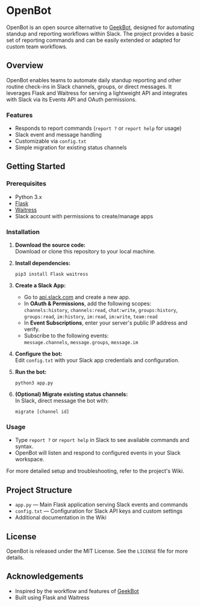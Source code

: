 # OpenBot

OpenBot is an open source alternative to [GeekBot](https://geekbot.com/), designed for automating standup and reporting workflows within Slack. The project provides a basic set of reporting commands and can be easily extended or adapted for custom team workflows.

## Overview

OpenBot enables teams to automate daily standup reporting and other routine check-ins in Slack channels, groups, or direct messages. It leverages Flask and Waitress for serving a lightweight API and integrates with Slack via its Events API and OAuth permissions.

### Features

- Responds to report commands (`report ?` or `report help` for usage)
- Slack event and message handling
- Customizable via `config.txt`
- Simple migration for existing status channels

## Getting Started

### Prerequisites

- Python 3.x
- [Flask](https://flask.palletsprojects.com/)
- [Waitress](https://docs.pylonsproject.org/projects/waitress/en/stable/)
- Slack account with permissions to create/manage apps

### Installation

1. **Download the source code:**  
   Download or clone this repository to your local machine.

2. **Install dependencies:**  
   ```
   pip3 install Flask waitress
   ```

3. **Create a Slack App:**
   - Go to [api.slack.com](https://api.slack.com/) and create a new app.
   - In **OAuth & Permissions**, add the following scopes:  
     `channels:history`, `channels:read`, `chat:write`, `groups:history`, `groups:read`, `im:history`, `im:read`, `im:write`, `team:read`
   - In **Event Subscriptions**, enter your server's public IP address and verify.
   - Subscribe to the following events:  
     `message.channels`, `message.groups`, `message.im`

4. **Configure the bot:**  
   Edit `config.txt` with your Slack app credentials and configuration.

5. **Run the bot:**  
   ```
   python3 app.py
   ```

6. **(Optional) Migrate existing status channels:**  
   In Slack, direct message the bot with:  
   ```
   migrate [channel id]
   ```

### Usage

- Type `report ?` or `report help` in Slack to see available commands and syntax.
- OpenBot will listen and respond to configured events in your Slack workspace.

For more detailed setup and troubleshooting, refer to the project's Wiki.

## Project Structure

- `app.py` — Main Flask application serving Slack events and commands
- `config.txt` — Configuration for Slack API keys and custom settings
- Additional documentation in the Wiki

## License

OpenBot is released under the MIT License. See the `LICENSE` file for more details.

## Acknowledgements

- Inspired by the workflow and features of [GeekBot](https://geekbot.com/)
- Built using Flask and Waitress
